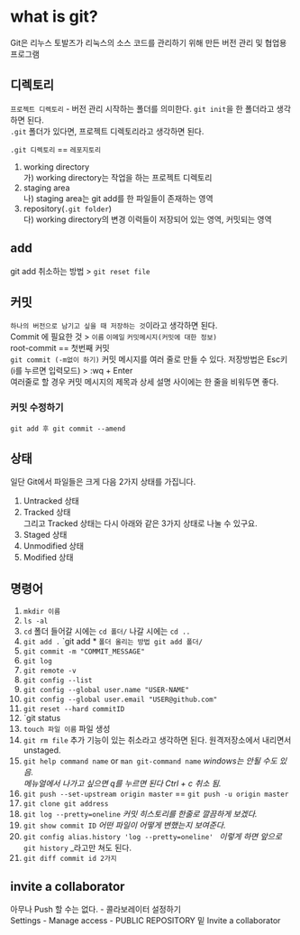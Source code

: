 # what is git?
Git은 리누스 토발즈가 리눅스의 소스 코드를 관리하기 위해 만든 버전 관리 및 협업용 프로그램
## 디렉토리
`프로젝트 디렉토리` - 버전 관리 시작하는 폴더를 의미한다. `git init`을 한 폴더라고 생각하면 된다.   
`.git` 폴더가 있다면, 프로젝트 디렉토리라고 생각하면 된다.   
    
`.git 디렉토리` == `레포지토리`   

1. working directory   
  가) working directory는 작업을 하는 프로젝트 디렉토리
2. staging area   
  나) staging area는 git add를 한 파일들이 존재하는 영역
3. repository(`.git folder`)   
  다) working directory의 변경 이력들이 저장되어 있는 영역, 커밋되는 영역
## add
  git add 취소하는 방법 > `git reset file`
## 커밋
  `하나의 버전으로 남기고 싶을 때 저장하는 것`이라고 생각하면 된다.   
  Commit 에 필요한 것 > `이름` `이메일` `커밋메시지(커밋에 대한 정보)`   
  root-commit == 첫번째 커밋   
  `git commit (-m없이 하기)` 커밋 메시지를 여러 줄로 만들 수 있다. 저장방법은 Esc키 (i를 누르면 입력모드) > :wq + Enter   
  여러줄로 할 경우 커밋 메시지의 제목과 상세 설명 사이에는 한 줄을 비워두면 좋다.
### 커밋 수정하기
  `git add 후 git commit --amend `  
  
  

## 상태
일단 Git에서 파일들은 크게 다음 2가지 상태를 가집니다.
1. Untracked 상태   
2. Tracked 상태  
그리고 Tracked 상태는 다시 아래와 같은 3가지 상태로 나눌 수 있구요. 
1. Staged 상태   
2. Unmodified 상태   
3. Modified 상태   

## 명령어
1. `mkdir 이름` 
2. `ls -al`
3. `cd` 폴더 들어갈 시에는 `cd 폴더/` 나갈 시에는 `cd ..`
4. `git add .`   `git add *
  ```폴더 올리는 방법 git add 폴더/```
5. `git commit -m "COMMIT_MESSAGE"`
6. `git log`
6. `git remote -v`
7. `git config --list`
8. `git config --global user.name "USER-NAME"`
9. `git config --global user.email "USER@github.com"`
10. `git reset --hard commitID`
11. `git status
12. `touch 파일 이름` 파일 생성
13. `git rm file` 추가 기능이 있는 취소라고 생각하면 된다. 원격저장소에서 내리면서 unstaged.
14. `git help command name` or `man git-command name` _windows는 안될 수도 있음._   
_메뉴얼에서 나가고 싶으면 q를 누르면 된다 Ctrl + c 취소 됨._
15. `git push --set-upstream origin master` == `git push -u origin master`
16. `git clone git address`
17. `git log --pretty=oneline` _커밋 히스토리를 한줄로 깔끔하게 보겠다._
18. `git show commit ID` _어떤 파일이 어떻게 변했는지 보여준다._
19. `git config alias.history 'log --pretty=oneline' ` _이렇게 하면 앞으로_ `git history` _라고만 쳐도 된다.
20. `git diff commit id 2가지`

## invite a collaborator
아무나 Push 할 수는 없다. - 콜라보레이터 설정하기   
Settings - Manage access - PUBLIC REPOSITORY 밑 Invite a collaborator
